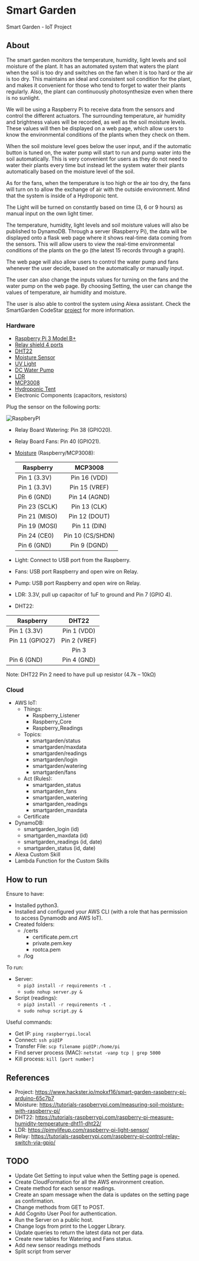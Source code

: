 # Smart Garden
Smart Garden - IoT Project

## About
The smart garden monitors the temperature, humidity, light levels and soil moisture of the plant. It has an automated system that waters the plant when the soil is too dry and switches on the fan when it is too hard or the air is too dry. This maintains an ideal and consistent soil condition for the plant, and makes it convenient for those who tend to forget to water their plants regularly. Also, the plant can continuously photosynthesize even when there is no sunlight.

We will be using a Raspberry Pi to receive data from the sensors and control the different actuators. The surrounding temperature, air humidity and brightness values will be recorded, as well as the soil moisture levels. These values will then be displayed on a web page, which allow users to know the environmental conditions of the plants when they check on them.

When the soil moisture level goes below the user input, and if the automatic button is tuned on, the water pump will start to run and pump water into the soil automatically. This is very convenient for users as they do not need to water their plants every time but instead let the system water their plants automatically based on the moisture level of the soil.

As for the fans, when the temperature is too high or the air too dry, the fans will turn on to allow the exchange of air with the outside environment. Mind that the system is inside of a Hydroponic tent.

The Light will be turned on constantly based on time (3, 6 or 9 hours) as manual input on the own light timer.

The temperature, humidity, light levels and soil moisture values will also be published to DynamoDB. Through a server (Raspberry Pi), the data will be displayed onto a flask web page where it shows real-time data coming from the sensors. This will allow users to view the real-time environmental conditions of the plants on the go (the latest 15 records through a graph).

The web page will also allow users to control the water pump and fans whenever the user decide, based on the automatically or manually input.

The user can also change the inputs values for turning on the fans and the water pump on the web page. By choosing Setting, the user can change the values of temperature, air humidity and moisture.

The user is also able to control the system using Alexa assistant. Check the SmartGarden CodeStar [project](https://github.com/wenzaca/SmartGarden) for more information.

### Hardware
- [Raspberry Pi 3 Model B+](https://www.raspberrypi.org/products/raspberry-pi-3-model-b-plus/#c-find-reseller)
- [Relay shield 4 ports](https://www.amazon.co.uk/s?k=relay+shield+4+channel)
- [DHT22](https://www.amazon.co.uk/s?k=dht22)
- [Moisture Sensor](https://www.amazon.co.uk/s?k=moisture+sensor+module)
- [UV Light](https://www.amazon.co.uk/s?k=uv+lights+for+growing+plants+indoors)
- [DC Water Pump](https://www.amazon.co.uk/s?k=dc+water+pump)
- [LDR](https://www.amazon.co.uk/s?k=ldr)
- [MCP3008](https://www.amazon.co.uk/s?k=mcp3008)
- [Hydroponic Tent](https://www.amazon.co.uk/s?k=hydroponic+tent)
- Electronic Components (capacitors, resistors)

Plug the sensor on the following ports:

![RaspberyPI](https://github.com/wenzaca/SmartGardenServer/blob/master/flaskapp/static/img/Rasp.png)

- Relay Board Watering: Pin 38 (GPIO20).
- Relay Board Fans: Pin 40 (GPIO21).
- [Moisture](https://tutorials-raspberrypi.de/wp-content/uploads/2015/11/hygrometer_Steckplatine.png) (Raspberry/MCP3008):

    | Raspberry     | MCP3008         | 
    | ------------- |:---------------:| 
    | Pin 1 (3.3V)  | Pin 16 (VDD)    |
    | Pin 1 (3.3V)  | Pin 15 (VREF)   | 
    | Pin 6 (GND)   | Pin 14 (AGND)   |
    | Pin 23 (SCLK) | Pin 13 (CLK)    |
    | Pin 21 (MISO) | Pin 12 (DOUT)   |
    | Pin 19 (MOSI) | Pin 11 (DIN)    |
    | Pin 24 (CE0)  | Pin 10 (CS/SHDN)|
    | Pin 6 (GND)   | Pin 9 (DGND)    |
- Light: Connect to USB port from the Raspberry.
- Fans: USB port Raspberry and open wire on Relay.
- Pump: USB port Raspberry and open wire on Relay.
- LDR: 3.3V, pull up capacitor of 1uF to ground and Pin 7 (GPIO 4).
- DHT22: 

| Raspberry      | DHT22        | 
| -------------- |:------------:| 
| Pin 1 (3.3V)   | Pin 1 (VDD)  |
| Pin 11 (GPIO27)| Pin 2 (VREF) | 
|                | Pin 3        |
| Pin 6  (GND)   | Pin 4 (GND)  |
 Note: DHT22 Pin 2 need to have pull up resistor (4.7k – 10kΩ)

### Cloud
- AWS IoT:
    - Things:
        - Raspberry_Listener
        - Raspberry_Core
        - Raspberry_Readings
    - Topics:
        - smartgarden/status
        - smartgarden/maxdata
        - smartgarden/readings
        - smartgarden/login
        - smartgarden/watering
        - smartgarden/fans
    - Act (Rules):
        - smartgarden_status
        - smartgarden_fans
        - smartgarden_watering
        - smartgarden_readings
        - smartgarden_maxdata
    - Certificate
- DynamoDB:
    - smartgarden_login (id)
    - smartgarden_maxdata (id)
    - smartgarden_readings (id, date)
    - smartgarden_status (id, date)
- Alexa Custom Skill
- Lambda Function for the Custom Skills

## How to run
Ensure to have:
- Installed python3.
- Installed and configured your AWS CLI (with a role that has permission to access Dynamodb and AWS IoT).
- Created folders:
    - /certs
        - certificate.pem.crt
        - private.pem.key
        - rootca.pem
    - /log

To run:
- Server:
    - ```pip3 install -r requirements -t .```
    - ```sudo nohup server.py &```
- Script (readings):
    - ```pip3 install -r requirements -t .```
    - ```sudo nohup script.py &```
    
Useful commands:
- Get IP: ```ping raspberrypi.local```
- Connect: ```ssh pi@IP```
- Transfer File: ```scp filename pi@IP:/home/pi```
- Find server process (MAC): ```netstat -vanp tcp | grep 5000```
- Kill process: ```kill [port number]```

## References
- Project: https://www.hackster.io/mokxf16/smart-garden-raspberry-pi-arduino-65c7b7
- Moisture: https://tutorials-raspberrypi.com/measuring-soil-moisture-with-raspberry-pi/
- DHT22: https://tutorials-raspberrypi.com/raspberry-pi-measure-humidity-temperature-dht11-dht22/
- LDR: https://pimylifeup.com/raspberry-pi-light-sensor/
- Relay: https://tutorials-raspberrypi.com/raspberry-pi-control-relay-switch-via-gpio/

## TODO
- Update Get Setting to input value when the Setting page is opened.
- Create CloudFormation for all the AWS environment creation.
- Create method for each sensor readings.
- Create an spam message when the data is updates on the setting page as confirmation.
- Change methods from GET to POST.
- Add Cognito User Pool for authentication.
- Run the Server on a public host.
- Change logs from print to the Logger Library.
- Update queries to return the latest data not per data.
- Create new tables for Watering and Fans status.
- Add new sensor readings methods
- Split script from server 
